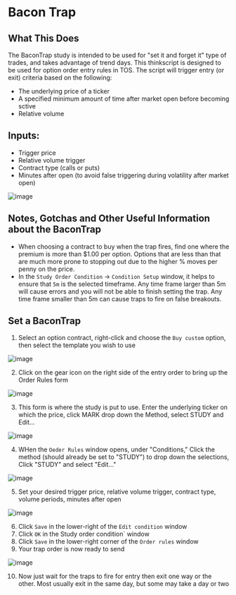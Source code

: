 # Bacon Trap

## What This Does
The BaconTrap study is intended to be used for "set it and forget it" type of trades, and takes advantage of trend days.
This thinkscript is designed to be used for option order entry rules in TOS. The script will trigger entry (or exit) criteria based on the following:
- The underlying price of a ticker
- A specified minimum amount of time after market open before becoming sctive
- Relative volume

## Inputs:
- Trigger price
- Relative volume trigger
- Contract type (calls or puts)
- Minutes after open (to avoid false triggering during volatility after market open)

![image](https://user-images.githubusercontent.com/13930961/183993082-eb964897-c5ee-423a-8995-503df3f6944c.png)

## Notes, Gotchas and Other Useful Information about the BaconTrap
- When choosing a contract to buy when the trap fires, find one where the premium is more than $1.00 per option. Options that are less than that are much more prone to stopping out due to the higher % moves per penny on the price.
- In the `Study Order Condition` -> `Condition Setup` window, it helps to ensure that `5m` is the selected timeframe. Any time frame larger than 5m will cause errors and you will not be able to finish setting the trap. Any time frame smaller than 5m can cause traps to fire on false breakouts.

## Set a BaconTrap
1. Select an option contract, right-click and choose the `Buy custom` option, then select the template you wish to use

![image](https://user-images.githubusercontent.com/13930961/188988948-bac0d6a5-946a-4757-962b-8b5e3477fdf4.png)

2. Click on the gear icon on the right side of the entry order to bring up the Order Rules form

![image](https://user-images.githubusercontent.com/13930961/183997714-dbb5faeb-f31f-4af5-9b4e-fd8dadb972fd.png)

3. This form is where the study is put to use. Enter the underlying ticker on which the price, click MARK drop down the Method, select STUDY and Edit...

![image](https://user-images.githubusercontent.com/13930961/184001911-4479b1e1-6f82-4ed7-864e-2faad92b0f2d.png)

4. WHen the `Oeder Rules` window opens, under "Conditions," Click the method (should already be set to "STUDY") to drop down the selections, Click "STUDY" and select "Edit..."

![image](https://user-images.githubusercontent.com/13930961/188992129-7bdb7a57-ec04-4d4d-8994-33fa451bc626.png)

5. Set your desired trigger price, relative volume trigger, contract type, volume periods, minutes after open

![image](https://user-images.githubusercontent.com/13930961/184715416-5c0dd4ed-1c9c-4e61-9004-c5d352ae21db.png)

6. Click `Save` in the lower-right of the `Edit condition` window
7. Click `OK` in the Study order condition` window
8. Click `Save` in the lower-right corner of the `Order rules` window
9. Your trap order is now ready to send

![image](https://user-images.githubusercontent.com/13930961/188992803-824e6c13-6388-412c-ad07-c96e221a27a9.png)

10. Now just wait for the traps to fire for entry then exit one way or the other. Most usually exit in the same day, but some may take a day or two
